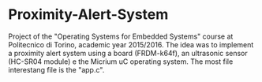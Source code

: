 # Proximity-Alert-System
Project of the "Operating Systems for Embedded Systems" course at Politecnico di Torino, academic year 2015/2016.
The idea was to implement a proximity alert system using a board (FRDM-k64f), an ultrasonic sensor (HC-SR04 module) e the Micrium uC operating system.
The most file interestang file is the "app.c". 
